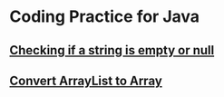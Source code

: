 # Coding Practice for Java
## [Checking if a string is empty or null](https://hgvanpariya.github.io/code/java/Checking_if_a_string_is_empty_or_null/)
## [Convert ArrayList to Array](https://hgvanpariya.github.io/code/java/convert_arrayList_to_array/)

